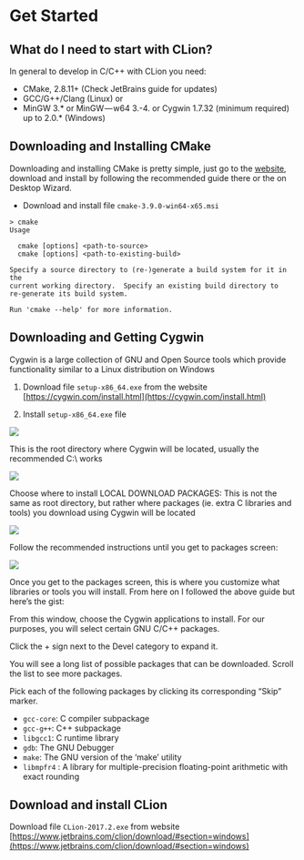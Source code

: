 # Get Started 

## What do I need to start with CLion?

In general to develop in C/C++ with CLion you need:

* CMake, 2.8.11+ (Check JetBrains guide for updates)
* GCC/G++/Clang (Linux) or
* MinGW 3.* or MinGW — w64 3.-4. or Cygwin 1.7.32 (minimum required) up to 2.0.* (Windows)

## Downloading and Installing CMake

Downloading and installing CMake is pretty simple, just go to the [website](https://cmake.org/), download and install by following the recommended guide there or the on Desktop Wizard.

* Download and install file `cmake-3.9.0-win64-x65.msi` 

```
> cmake
Usage

  cmake [options] <path-to-source>
  cmake [options] <path-to-existing-build>

Specify a source directory to (re-)generate a build system for it in the
current working directory.  Specify an existing build directory to
re-generate its build system.

Run 'cmake --help' for more information.
```

## Downloading and Getting Cygwin

Cygwin is a large collection of GNU and Open Source tools which provide functionality similar to a Linux distribution on Windows

1. Download file `setup-x86_64.exe` from the website [https://cygwin.com/install.html](https://cygwin.com/install.html)

2. Install `setup-x86_64.exe` file

![](https://cdn-images-1.medium.com/max/800/0*HhYxOwZOOtUCZxaE.)

This is the root directory where Cygwin will be located, usually the recommended C:\ works

![](https://cdn-images-1.medium.com/max/800/0*XnIJI0YQfkR-TDJU.)

Choose where to install LOCAL DOWNLOAD PACKAGES: This is not the same as root directory, but rather where packages (ie. extra C libraries and tools) you download using Cygwin will be located

![](https://cdn-images-1.medium.com/max/800/0*2kLnTTLncHKOkBGu.)

Follow the recommended instructions until you get to packages screen:

![](https://cdn-images-1.medium.com/max/800/0*7_YtZ1k4h39zpf-U.)

Once you get to the packages screen, this is where you customize what libraries or tools you will install. From here on I followed the above guide but here’s the gist:

From this window, choose the Cygwin applications to install. For our purposes, you will select certain GNU C/C++ packages.

Click the + sign next to the Devel category to expand it.

You will see a long list of possible packages that can be downloaded. Scroll the list to see more packages.

Pick each of the following packages by clicking its corresponding “Skip” marker.

* `gcc-core`: C compiler subpackage
* `gcc-g++`: C++ subpackage
* `libgcc1`: C runtime library
* `gdb`: The GNU Debugger
* `make`: The GNU version of the ‘make’ utility
* `libmpfr4` : A library for multiple-precision floating-point arithmetic with exact rounding

## Download and install CLion

Download file `CLion-2017.2.exe` from website [https://www.jetbrains.com/clion/download/#section=windows](https://www.jetbrains.com/clion/download/#section=windows)

